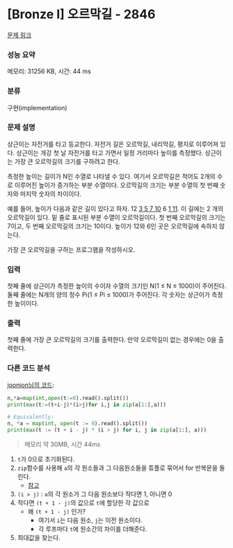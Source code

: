 # [Bronze I] 오르막길 - 2846 

[문제 링크](https://www.acmicpc.net/problem/2846) 

### 성능 요약

메모리: 31256 KB, 시간: 44 ms

### 분류

구현(implementation)

### 문제 설명

<p>상근이는 자전거를 타고 등교한다. 자전거 길은 오르막길, 내리막길, 평지로 이루어져 있다. 상근이는 개강 첫 날 자전거를 타고 가면서 일정 거리마다 높이를 측정했다. 상근이는 가장 큰 오르막길의 크기를 구하려고 한다.</p>

<p>측정한 높이는 길이가 N인 수열로 나타낼 수 있다. 여기서 오르막길은 적어도 2개의 수로 이루어진 높이가 증가하는 부분 수열이다. 오르막길의 크기는 부분 수열의 첫 번째 숫자와 마지막 숫자의 차이이다.</p>

<p>예를 들어, 높이가 다음과 같은 길이 있다고 하자. 12 <u>3 5 7 10</u> 6 <u>1 11</u>. 이 길에는 2 개의 오르막길이 있다. 밑 줄로 표시된 부분 수열이 오르막길이다. 첫 번째 오르막길의 크기는 7이고, 두 번째 오르막길의 크기는 10이다. 높이가 12와 6인 곳은 오르막길에 속하지 않는다.</p>

<p>가장 큰 오르막길을 구하는 프로그램을 작성하시오.</p>

### 입력 

 <p>첫째 줄에 상근이가 측정한 높이의 수이자 수열의 크기인 N(1 ≤ N ≤ 1000)이 주어진다. 둘째 줄에는 N개의 양의 정수 Pi(1 ≤ Pi ≤ 1000)가 주어진다. 각 숫자는 상근이가 측정한 높이이다.</p>

### 출력 

 <p>첫째 줄에 가장 큰 오르막길의 크기를 출력한다. 만약 오르막길이 없는 경우에는 0을 출력한다.</p>

### 다른 코드 분석
[joonion님의 코드]():
```python
n,*a=map(int,open(t:=0).read().split())
print(max(t:=(t+i-j)*(i>j)for i,j in zip(a[1:],a)))

# Equivalently:
n, *a = map(int, open(t := 0).read().split())
print(max(t := (t + i - j) * (i > j) for i, j in zip(a[1:], a)))

```
> 메모리 약 30MB, 시간 44ms

1. `t`가 0으로 초기화된다.
2. `zip`함수를 사용해 `a`의 각 원소들과 그 다음원소들을 튜플로 묶어서 for 반복문을 돌린다.
    - [참고](https://stackoverflow.com/questions/2400840/python-finding-differences-between-elements-of-a-list)
3. `(i > j)` : `a`의 각 원소가 그 다음 원소보다 작다면 1, 아니면 0
4. 작다면 `(t + 1 - j)`의 값으로 `t`에 할당한 각 값으로
    - 왜 `(t + 1 - j)` 인가?
        - 여기서 `i`는 다음 원소, `j`는 이전 원소이다.
        - 각 루프마다 `t`에 원소간의 차이를 더해준다.
5. 최대값을 찾는다.
